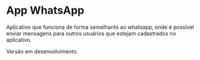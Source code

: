 #  App WhatsApp

Aplicativo que funciona de forma semelhante ao whatsapp, onde é possível enviar mensagens para outros usuários que estejam cadastrados no aplicativo. 

Versão em desenvolvimento.
